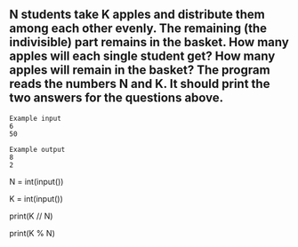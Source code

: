 ## N students take K apples and distribute them among each other evenly. The remaining (the indivisible) part remains in the basket. How many apples will each single student get? How many apples will remain in the basket? The program reads the numbers N and K. It should print the two answers for the questions above.

```
Example input
6
50

Example output
8
2
```

N = int(input())

K = int(input())

print(K // N)

print(K % N)



